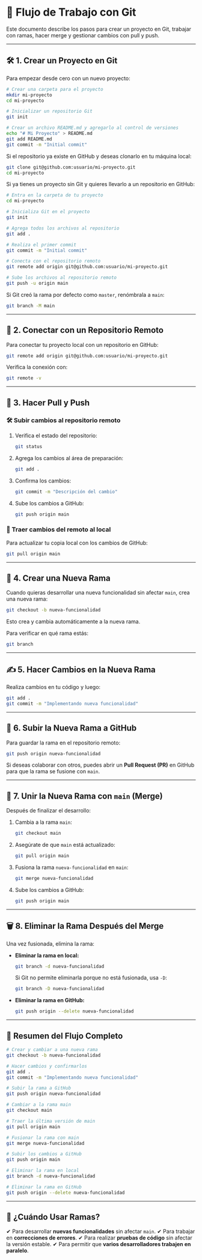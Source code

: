 # 🚀 Flujo de Trabajo con Git

Este documento describe los pasos para crear un proyecto en Git, trabajar con ramas, hacer merge y gestionar cambios con pull y push.

---

## 🛠 1. Crear un Proyecto en Git
Para empezar desde cero con un nuevo proyecto:
```bash
# Crear una carpeta para el proyecto
mkdir mi-proyecto
cd mi-proyecto

# Inicializar un repositorio Git
git init

# Crear un archivo README.md y agregarlo al control de versiones
echo "# Mi Proyecto" > README.md
git add README.md
git commit -m "Initial commit"
```

Si el repositorio ya existe en GitHub y deseas clonarlo en tu máquina local:
```bash
git clone git@github.com:usuario/mi-proyecto.git
cd mi-proyecto
```

Si ya tienes un proyecto sin Git y quieres llevarlo a un repositorio en GitHub:
```bash
# Entra en la carpeta de tu proyecto
cd mi-proyecto

# Inicializa Git en el proyecto
git init

# Agrega todos los archivos al repositorio
git add .

# Realiza el primer commit
git commit -m "Initial commit"

# Conecta con el repositorio remoto
git remote add origin git@github.com:usuario/mi-proyecto.git

# Sube los archivos al repositorio remoto
git push -u origin main
```

Si Git creó la rama por defecto como `master`, renómbrala a `main`:
```bash
git branch -M main
```

---

## 🔹 2. Conectar con un Repositorio Remoto
Para conectar tu proyecto local con un repositorio en GitHub:
```bash
git remote add origin git@github.com:usuario/mi-proyecto.git
```
Verifica la conexión con:
```bash
git remote -v
```

---

## 🔄 3. Hacer Pull y Push

### 🛠 Subir cambios al repositorio remoto
1. Verifica el estado del repositorio:
   ```bash
   git status
   ```
2. Agrega los cambios al área de preparación:
   ```bash
   git add .
   ```
3. Confirma los cambios:
   ```bash
   git commit -m "Descripción del cambio"
   ```
4. Sube los cambios a GitHub:
   ```bash
   git push origin main
   ```

### 🔄 Traer cambios del remoto al local
Para actualizar tu copia local con los cambios de GitHub:
```bash
git pull origin main
```

---

## 📌 4. Crear una Nueva Rama
Cuando quieras desarrollar una nueva funcionalidad sin afectar `main`, crea una nueva rama:
```bash
git checkout -b nueva-funcionalidad
```
Esto crea y cambia automáticamente a la nueva rama.

Para verificar en qué rama estás:
```bash
git branch
```

---

## ✍ 5. Hacer Cambios en la Nueva Rama
Realiza cambios en tu código y luego:
```bash
git add .
git commit -m "Implementando nueva funcionalidad"
```

---

## 🔄 6. Subir la Nueva Rama a GitHub
Para guardar la rama en el repositorio remoto:
```bash
git push origin nueva-funcionalidad
```

Si deseas colaborar con otros, puedes abrir un **Pull Request (PR)** en GitHub para que la rama se fusione con `main`.

---

## 🔀 7. Unir la Nueva Rama con `main` (Merge)
Después de finalizar el desarrollo:

1. Cambia a la rama `main`:
   ```bash
   git checkout main
   ```

2. Asegúrate de que `main` está actualizado:
   ```bash
   git pull origin main
   ```

3. Fusiona la rama `nueva-funcionalidad` en `main`:
   ```bash
   git merge nueva-funcionalidad
   ```

4. Sube los cambios a GitHub:
   ```bash
   git push origin main
   ```

---

## 🗑 8. Eliminar la Rama Después del Merge
Una vez fusionada, elimina la rama:

- **Eliminar la rama en local:**
  ```bash
  git branch -d nueva-funcionalidad
  ```

  Si Git no permite eliminarla porque no está fusionada, usa `-D`:
  ```bash
  git branch -D nueva-funcionalidad
  ```

- **Eliminar la rama en GitHub:**
  ```bash
  git push origin --delete nueva-funcionalidad
  ```

---

## 📌 Resumen del Flujo Completo
```bash
# Crear y cambiar a una nueva rama
git checkout -b nueva-funcionalidad

# Hacer cambios y confirmarlos
git add .
git commit -m "Implementando nueva funcionalidad"

# Subir la rama a GitHub
git push origin nueva-funcionalidad

# Cambiar a la rama main
git checkout main

# Traer la última versión de main
git pull origin main

# Fusionar la rama con main
git merge nueva-funcionalidad

# Subir los cambios a GitHub
git push origin main

# Eliminar la rama en local
git branch -d nueva-funcionalidad

# Eliminar la rama en GitHub
git push origin --delete nueva-funcionalidad
```

---

## 🎯 ¿Cuándo Usar Ramas?
✔ Para desarrollar **nuevas funcionalidades** sin afectar `main`.
✔ Para trabajar en **correcciones de errores**.
✔ Para realizar **pruebas de código** sin afectar la versión estable.
✔ Para permitir que **varios desarrolladores trabajen en paralelo**.

